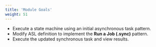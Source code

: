 ```yaml
---
title: 'Module Goals'
weight: 51
---
```


- Execute a state machine using an initial asynchronous task pattern.
- Modify ASL definition to implement the **Run a Job (.sync)** pattern.
- Execute the updated synchronous task and view results.


